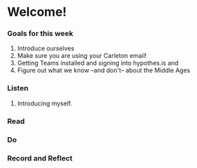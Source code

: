 # Welcome!

### Goals for this week

1. Introduce ourselves
2. Make sure you are using your Carleton email!
3. Getting Teams installed and signing into hypothes.is and  
4. Figure out what we know –and don't– about the Middle Ages

### Listen

1. Introducing myself. 

### Read



### Do



### Record and Reflect



